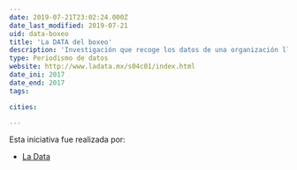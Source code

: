 ```yaml
---
date: 2019-07-21T23:02:24.000Z
date_last_modified: 2019-07-21
uid: data-boxeo
title: 'La DATA del boxeo'
description: 'Investigación que recoge los datos de una organización llamada Box Rec considerada una de las páginas con más registro sobre el boxeo y analiza cuántas estrellas a engendrado México, cuantas mujeres y hombres han participado en este deporte así como su lugar de origen, entre muchas cosas más.'
type: Periodismo de datos
website: http://www.ladata.mx/s04c01/index.html
date_ini: 2017
date_end: 2017
tags:

cities: 

---
```


Esta iniciativa fue realizada por:

- [La Data](/organizaciones/la-data-mx)
